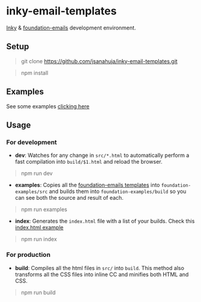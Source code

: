 # inky-email-templates
[Inky](https://github.com/foundation/inky) & [foundation-emails](https://github.com/foundation/foundation-emails) development environment.

## Setup
> git clone https://github.com/jsanahuja/inky-email-templates.git

> npm install

## Examples

See some examples [clicking here](https://www.sowecms.com/demos/inky-email-templates/)

## Usage

### For development

- **dev**: Watches for any change in `src/*.html` to automatically perform a fast compilation into `build/$1.html` and reload the browser.
> npm run dev

- **examples**: Copies all the [foundation-emails templates](https://github.com/foundation/foundation-emails/tree/develop/templates) into `foundation-examples/src` and builds them into `foundation-examples/build` so you can see both the source and result of each.
> npm run examples

- **index**: Generates the `index.html` file with a list of your builds. Check this [index.html example](https://www.sowecms.com/demos/inky-email-templates/)
> npm run index

### For production
- **build**: Compiles all the html files in `src/` into `build`. This method also transforms all the CSS files into inline CC and minifies both HTML and CSS.
> npm run build